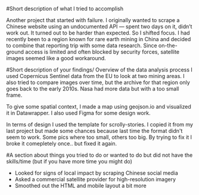 #Short description of what I tried to accomplish

Another project that started with failure. I originally wanted to scrape a Chinese website using an undocumented API — spent two days on it, didn’t work out. 
It turned out to be harder than expected. So I shifted focus. I had recently been to a region known for rare earth mining in China and decided to 
combine that reporting trip with some data research. Since on-the-ground access is limited and often blocked by security forces, 
satellite images seemed like a good workaround.

#Short description of your findings/ Overview of the data analysis process
I used Copernicus Sentinel data from the EU to look at two mining areas. I also tried to compare images over time, 
but the archive for that region only goes back to the early 2010s. Nasa had more data but with a too small frame.

To give some spatial context, I made a map using geojson.io and visualized it in Datawrapper. I also used Figma for some design work.

In terms of design I used the template for scrolly-stories. I copied it from my last project but made some chances because last time the format didn't seem to work. Some pics where 
too small, others too big. By trying to fix it I broke it comepletely once.. but fixed it again. 

#A section about things you tried to do or wanted to do but did not have the skills/time (but if you have more time you might do)

- Looked for signs of local impact by scraping Chinese social media
- Asked a commercial satellite provider for high-resolution imagery
- Smoothed out the HTML and mobile layout a bit more
